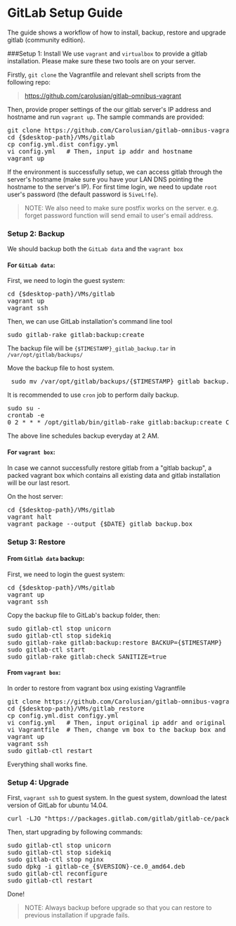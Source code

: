 GitLab Setup Guide 
===
The guide shows a workflow of how to install, backup, restore and upgrade gitlab (community edition).

###Setup 1: Install
We use `vagrant` and `virtualbox` to provide a gitlab installation. Please make sure these two tools are on your server.

Firstly, `git clone` the Vagrantfile and relevant shell scripts from the following repo:
> <https://github.com/carolusian/gitlab-omnibus-vagrant> 

Then, provide proper settings of the our gitlab server's IP address and hostname and run `vagrant up`. The sample commands are provided:
<pre>git clone https://github.com/Carolusian/gitlab-omnibus-vagrant.git  {$desktop-path}/VMs/gitlab
cd {$desktop-path}/VMs/gitlab
cp config.yml.dist configy.yml
vi config.yml   # Then, input ip addr and hostname
vagrant up</pre>

If the environment is successfully setup, we can access gitlab through the server's hostname (make sure you have your LAN DNS pointing the hostname to the server's IP). For first time login, we need to update `root` user's password (the default password is `5iveL!fe`).

> NOTE: 
> We also need to make sure postfix works on the server. e.g. forget password function will send email to user's email address.

### Setup 2: Backup
We should backup both the `GitLab data` and the `vagrant box`

#### For `GitLab data`:
First, we need to login the guest system:
<pre>cd {$desktop-path}/VMs/gitlab
vagrant up
vagrant ssh</pre>
Then, we can use GitLab installation's command line tool
<pre>sudo gitlab-rake gitlab:backup:create</pre>

The backup file will be `{$TIMESTAMP}_gitlab_backup.tar` in `/var/opt/gitlab/backups/`

Move the backup file to host system.
<pre> sudo mv /var/opt/gitlab/backups/{$TIMESTAMP}_gitlab_backup.tar /vagrant/</pre>

It is recommended to use `cron` job to perform daily backup.
<pre>sudo su -
crontab -e
0 2 * * * /opt/gitlab/bin/gitlab-rake gitlab:backup:create CRON=1</pre>

The above line schedules backup everyday at 2 AM.

#### For `vagrant box`:
In case we cannot successfully restore gitlab from a "gitlab backup", a packed vagrant box which contains all existing data and gitlab installation will be our last resort.

On the host server:
<pre>cd {$desktop-path}/VMs/gitlab
vagrant halt
vagrant package --output {$DATE}_gitlab_backup.box</pre>

### Setup 3: Restore
#### From `Gitlab data` backup:

First, we need to login the guest system:
<pre>cd {$desktop-path}/VMs/gitlab
vagrant up
vagrant ssh</pre>

Copy the backup file to GitLab's backup folder, then:
<pre>sudo gitlab-ctl stop unicorn
sudo gitlab-ctl stop sidekiq
sudo gitlab-rake gitlab:backup:restore BACKUP={$TIMESTAMP}
sudo gitlab-ctl start
sudo gitlab-rake gitlab:check SANITIZE=true</pre>

#### From `vagrant box`:
In order to restore from vagrant box using existing Vagrantfile
<pre>git clone https://github.com/Carolusian/gitlab-omnibus-vagrant.git  {$desktop-path}/VMs/gitlab_restore
cd {$desktop-path}/VMs/gitlab_restore
cp config.yml.dist configy.yml
vi config.yml   # Then, input original ip addr and original hostname
vi Vagrantfile  # Then, change vm box to the backup box and comment out shell section
vagrant up
vagrant ssh
sudo gitlab-ctl restart</pre>

Everything shall works fine.

### Setup 4: Upgrade
First, `vagrant ssh` to guest system.
In the guest system, download the latest version of GitLab for ubuntu 14.04.
<pre>curl -LJO "https://packages.gitlab.com/gitlab/gitlab-ce/packages/ubuntu/trusty/gitlab-ce_x.x.x-ce.0_amd64.deb/download"</pre>

Then, start upgrading by following commands:
<pre>sudo gitlab-ctl stop unicorn
sudo gitlab-ctl stop sidekiq
sudo gitlab-ctl stop nginx
sudo dpkg -i gitlab-ce_{$VERSION}-ce.0_amd64.deb
sudo gitlab-ctl reconfigure
sudo gitlab-ctl restart</pre>

Done!

> NOTE:
> Always backup before upgrade so that you can restore to previous installation if upgrade fails.
